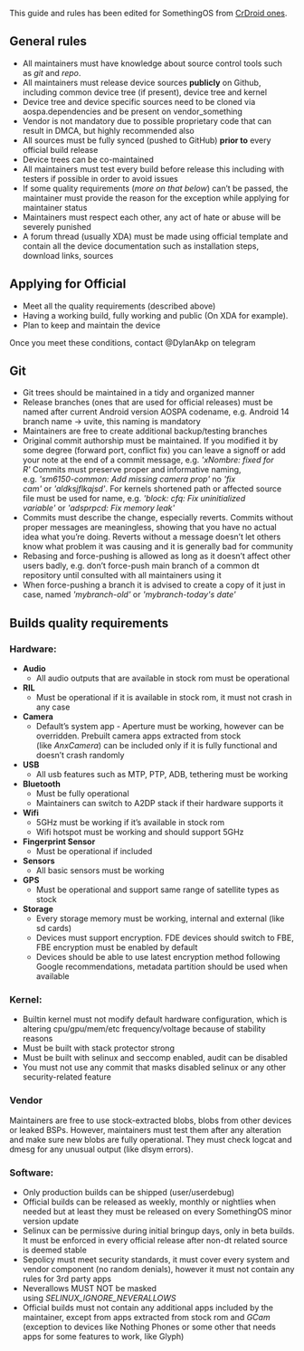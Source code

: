 This guide and rules has been edited for SomethingOS from [CrDroid ones](https://github.com/crdroidandroid/rules-and-guidelines?tab=readme-ov-file#general-rules).
## General rules

- All maintainers must have knowledge about source control tools such as _git_ and _repo_.
- All maintainers must release device sources **publicly** on Github, including common device tree (if present), device tree and kernel
- Device tree and device specific sources need to be cloned via aospa.dependencies and be present on vendor_something
- Vendor is not mandatory due to possible proprietary code that can result in DMCA, but highly recommended also
- All sources must be fully synced (pushed to GitHub) **prior to** every official build release
- Device trees can be co-maintained
- All maintainers must test every build before release this including with testers if possible in order to avoid issues
- If some quality requirements (_more on that below_) can’t be passed, the maintainer must provide the reason for the exception while applying for maintainer status
- Maintainers must respect each other, any act of hate or abuse will be severely punished
- A forum thread (usually XDA) must be made using official template and contain all the device documentation such as installation steps, download links, sources

## Applying for Official

- Meet all the quality requirements (described above)
- Having a working build, fully working and public (On XDA for example).
- Plan to keep and maintain the device

Once you meet these conditions, contact @DylanAkp on telegram

## Git

- Git trees should be maintained in a tidy and organized manner
- Release branches (ones that are used for official releases) must be named after current Android version AOSPA codename, e.g. Android 14 branch name -> uvite, this naming is mandatory
- Maintainers are free to create additional backup/testing branches
- Original commit authorship must be maintained. If you modified it by some degree (forward port, conflict fix) you can leave a signoff or add your note at the end of a commit message, e.g. _'xNombre: fixed for R'_ Commits must preserve proper and informative naming, e.g. _'sm6150-common: Add missing camera prop'_ no _'fix cam'_ or _'aldksjflkajsd'_. For kernels shortened path or affected source file must be used for name, e.g. _'block: cfq: Fix uninitialized variable'_ or _'adsprpcd: Fix memory leak'_
- Commits must describe the change, especially reverts. Commits without proper messages are meaningless, showing that you have no actual idea what you’re doing. Reverts without a message doesn’t let others know what problem it was causing and it is generally bad for community
- Rebasing and force-pushing is allowed as long as it doesn’t affect other users badly, e.g. don’t force-push main branch of a common dt repository until consulted with all maintainers using it
- When force-pushing a branch it is advised to create a copy of it just in case, named _'mybranch-old'_ or _'mybranch-today's date'_

## Builds quality requirements

### Hardware:
- **Audio**
    - All audio outputs that are available in stock rom must be operational
- **RIL**
    - Must be operational if it is available in stock rom, it must not crash in any case
- **Camera**
    - Default’s system app - Aperture must be working, however can be overridden. Prebuilt camera apps extracted from stock (like _AnxCamera_) can be included only if it is fully functional and doesn’t crash randomly
- **USB**
    - All usb features such as MTP, PTP, ADB, tethering must be working
- **Bluetooth**
    - Must be fully operational
    - Maintainers can switch to A2DP stack if their hardware supports it
- **Wifi**
    - 5GHz must be working if it’s available in stock rom
    - Wifi hotspot must be working and should support 5GHz
- **Fingerprint Sensor**
    - Must be operational if included
- **Sensors**
    - All basic sensors must be working
- **GPS**
    - Must be operational and support same range of satellite types as stock
- **Storage**
    - Every storage memory must be working, internal and external (like sd cards)
    - Devices must support encryption. FDE devices should switch to FBE, FBE encryption must be enabled by default
    - Devices should be able to use latest encryption method following Google recommendations, metadata partition should be used when available

### Kernel:

- Builtin kernel must not modify default hardware configuration, which is altering cpu/gpu/mem/etc frequency/voltage because of stability reasons
- Must be built with stack protector strong
- Must be built with selinux and seccomp enabled, audit can be disabled
- You must not use any commit that masks disabled selinux or any other security-related feature
### Vendor

Maintainers are free to use stock-extracted blobs, blobs from other devices or leaked BSPs. However, maintainers must test them after any alteration and make sure new blobs are fully operational. They must check logcat and dmesg for any unusual output (like dlsym errors).

### Software:

- Only production builds can be shipped (user/userdebug)
- Official builds can be released as weekly, monthly or nightlies when needed but at least they must be released on every SomethingOS minor version update
- Selinux can be permissive during initial bringup days, only in beta builds. It must be enforced in every official release after non-dt related source is deemed stable
- Sepolicy must meet security standards, it must cover every system and vendor component (no random denials), however it must not contain any rules for 3rd party apps
- Neverallows MUST NOT be masked using _SELINUX_IGNORE_NEVERALLOWS_
- Official builds must not contain any additional apps included by the maintainer, except from apps extracted from stock rom and _GCam_ (exception to devices like Nothing Phones or some other that needs apps for some features to work, like Glyph)
